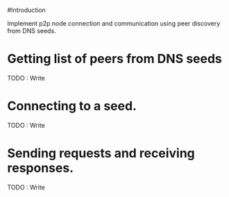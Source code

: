 #Introduction

Implement p2p node connection and communication using peer discovery from DNS seeds.

# Getting list of peers from DNS seeds
TODO : Write

# Connecting to a seed.
TODO : Write

# Sending requests and receiving responses.
TODO : Write


